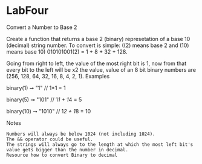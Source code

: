 # LabFour

Convert a Number to Base 2

Create a function that returns a base 2 (binary) represetation of a base 10 (decimal) string number. To convert is simple: ((2) means base 2 and (10) means base 10) 010101001(2) = 1 + 8 + 32 + 128.

Going from right to left, the value of the most right bit is 1, now from that every bit to the left will be x2 the value, value of an 8 bit binary numbers are (256, 128, 64, 32, 16, 8, 4, 2, 1).
Examples

binary(1) ➞ "1"
// 1*1 = 1

binary(5) ➞ "101"
// 1*1 + 1*4 = 5

binary(10) ➞ "1010"
// 1*2 + 1*8 = 10

Notes

    Numbers will always be below 1024 (not including 1024).
    The && operator could be useful.
    The strings will always go to the length at which the most left bit's value gets bigger than the number in decimal.
    Resource how to convert Binary to decimal

 

